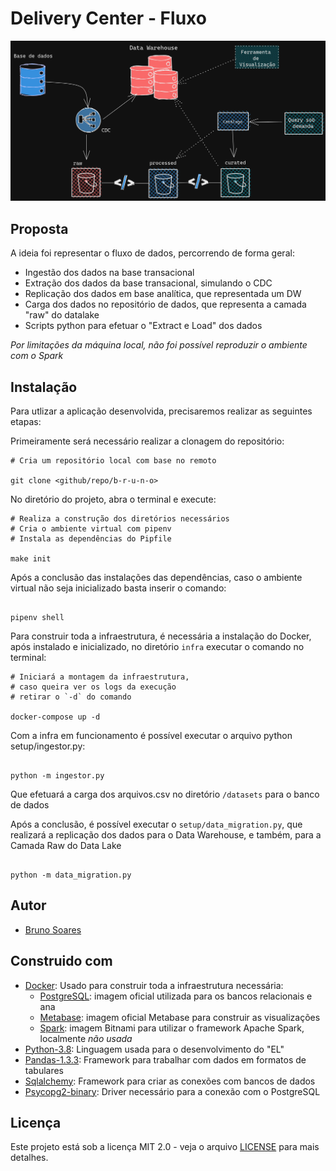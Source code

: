 # Delivery Center - Fluxo

![Fluxo-dados](img/pipeline.png)

## Proposta

A ideia foi representar o fluxo de dados, percorrendo de forma geral:

- Ingestão dos dados na base transacional
- Extração dos dados da base transacional, simulando o CDC
- Replicação dos dados em base analítica, que representada um DW
- Carga dos dados no repositório de dados, que representa a camada "raw" do datalake
- Scripts python para efetuar o "Extract e Load" dos dados

*Por limitações da máquina local, não foi possível reproduzir o ambiente com o Spark*

## Instalação

Para utlizar a aplicação desenvolvida, precisaremos realizar as seguintes etapas:

Primeiramente será necessário realizar a clonagem do repositório:

```shell
# Cria um repositório local com base no remoto

git clone <github/repo/b-r-u-n-o>

```
No diretório do projeto, abra o terminal e execute:
```shell
# Realiza a construção dos diretórios necessários
# Cria o ambiente virtual com pipenv
# Instala as dependências do Pipfile

make init
```
Após a conclusão das instalações das dependências, caso o ambiente virtual não seja inicializado basta inserir o comando:
```shell

pipenv shell
```
Para construir toda a infraestrutura, é necessária a instalação do Docker, após instalado e inicializado, no diretório `infra` executar o comando no terminal:
```shell
# Iniciará a montagem da infraestrutura, 
# caso queira ver os logs da execução 
# retirar o `-d` do comando

docker-compose up -d
```
Com a infra em funcionamento é possível executar o arquivo python setup/ingestor.py:
```shell

python -m ingestor.py
```
Que efetuará a carga dos arquivos.csv no diretório `/datasets` para o banco de dados

Após a conclusão, é possível executar o `setup/data_migration.py`, que realizará a replicação dos dados para o Data Warehouse, e também, para a Camada Raw do Data Lake
```shell

python -m data_migration.py
```

## Autor

- [Bruno Soares](https://www.linkedin.com/in/tsbruno/)

## Construido com

- [Docker](https://www.docker.com/products/docker-desktop): Usado para construir toda a infraestrutura necessária:
  - [PostgreSQL](https://hub.docker.com/_/postgres): imagem oficial utilizada para os bancos relacionais e ana
  - [Metabase](https://hub.docker.com/r/metabase/metabase): imagem oficial Metabase para construir as visualizações
  - [Spark](https://hub.docker.com/r/bitnami/spark): imagem Bitnami para utilizar o framework Apache Spark, localmente _não usada_ 
- [Python-3.8](https://www.python.org/downloads/release/python-385/): Linguagem usada para o desenvolvimento do "EL"
- [Pandas-1.3.3](https://pandas.pydata.org/docs/getting_started/install.html): Framework para trabalhar com dados em formatos de tabulares
- [Sqlalchemy](https://pypi.org/project/SQLAlchemy/): Framework para criar as conexões com bancos de dados
- [Psycopg2-binary](https://pypi.org/project/psycopg2-binary/): Driver necessário para a conexão com o PostgreSQL


## Licença

Este projeto está sob a licença MIT 2.0 - veja o arquivo [LICENSE](./LICENSE) para mais detalhes.